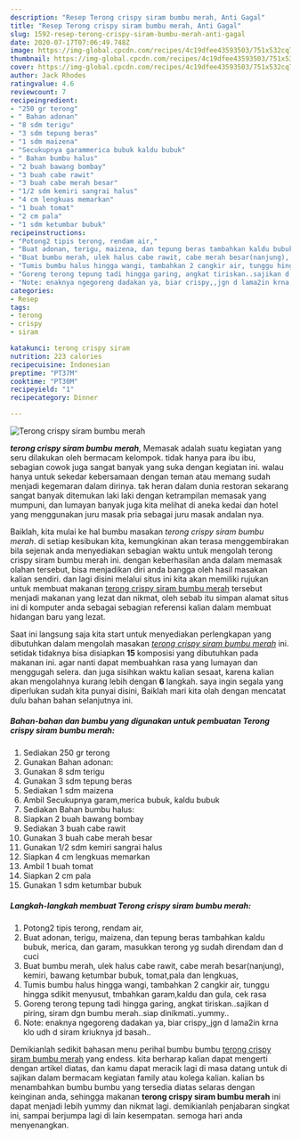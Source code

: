 ```yaml
---
description: "Resep Terong crispy siram bumbu merah, Anti Gagal"
title: "Resep Terong crispy siram bumbu merah, Anti Gagal"
slug: 1592-resep-terong-crispy-siram-bumbu-merah-anti-gagal
date: 2020-07-17T07:06:49.748Z
image: https://img-global.cpcdn.com/recipes/4c19dfee43593503/751x532cq70/terong-crispy-siram-bumbu-merah-foto-resep-utama.jpg
thumbnail: https://img-global.cpcdn.com/recipes/4c19dfee43593503/751x532cq70/terong-crispy-siram-bumbu-merah-foto-resep-utama.jpg
cover: https://img-global.cpcdn.com/recipes/4c19dfee43593503/751x532cq70/terong-crispy-siram-bumbu-merah-foto-resep-utama.jpg
author: Jack Rhodes
ratingvalue: 4.6
reviewcount: 7
recipeingredient:
- "250 gr terong"
- " Bahan adonan"
- "8 sdm terigu"
- "3 sdm tepung beras"
- "1 sdm maizena"
- "Secukupnya garammerica bubuk kaldu bubuk"
- " Bahan bumbu halus"
- "2 buah bawang bombay"
- "3 buah cabe rawit"
- "3 buah cabe merah besar"
- "1/2 sdm kemiri sangrai halus"
- "4 cm lengkuas memarkan"
- "1 buah tomat"
- "2 cm pala"
- "1 sdm ketumbar bubuk"
recipeinstructions:
- "Potong2 tipis terong, rendam air,"
- "Buat adonan, terigu, maizena, dan tepung beras tambahkan kaldu bubuk, merica, dan garam, masukkan terong yg sudah direndam dan d cuci"
- "Buat bumbu merah, ulek halus cabe rawit, cabe merah besar(nanjung), kemiri, bawang ketumbar bubuk, tomat,pala dan lengkuas,"
- "Tumis bumbu halus hingga wangi, tambahkan 2 cangkir air, tunggu hingga sdikit menyusut, tmbahkan garam,kaldu dan gula, cek rasa"
- "Goreng terong tepung tadi hingga garing, angkat tiriskan..sajikan d piring, siram dgn bumbu merah..siap dinikmati..yummy.."
- "Note: enaknya ngegoreng dadakan ya, biar crispy,,jgn d lama2in krna klo udh d siram kriuknya jd basah.."
categories:
- Resep
tags:
- terong
- crispy
- siram

katakunci: terong crispy siram 
nutrition: 223 calories
recipecuisine: Indonesian
preptime: "PT37M"
cooktime: "PT30M"
recipeyield: "1"
recipecategory: Dinner

---
```



![Terong crispy siram bumbu merah](https://img-global.cpcdn.com/recipes/4c19dfee43593503/751x532cq70/terong-crispy-siram-bumbu-merah-foto-resep-utama.jpg)

<b><i>terong crispy siram bumbu merah</i></b>, Memasak adalah suatu kegiatan yang seru dilakukan oleh bermacam kelompok. tidak hanya para ibu ibu, sebagian cowok juga sangat banyak yang suka dengan kegiatan ini. walau hanya untuk sekedar kebersamaan dengan teman atau memang sudah menjadi kegemaran dalam dirinya. tak heran dalam dunia restoran sekarang sangat banyak ditemukan laki laki dengan ketrampilan memasak yang mumpuni, dan lumayan banyak juga kita melihat di aneka kedai dan hotel yang menggunakan juru masak pria sebagai juru masak andalan nya.

Baiklah, kita mulai ke hal bumbu masakan <i>terong crispy siram bumbu merah</i>. di setiap kesibukan kita, kemungkinan akan terasa menggembirakan bila sejenak anda menyediakan sebagian waktu untuk mengolah terong crispy siram bumbu merah ini. dengan keberhasilan anda dalam memasak olahan tersebut, bisa menjadikan diri anda bangga oleh hasil masakan kalian sendiri. dan lagi disini melalui situs ini kita akan memiliki rujukan untuk membuat makanan <u>terong crispy siram bumbu merah</u> tersebut menjadi makanan yang lezat dan nikmat, oleh sebab itu simpan alamat situs ini di komputer anda sebagai sebagian referensi kalian dalam membuat hidangan baru yang lezat.




Saat ini langsung saja kita start untuk menyediakan perlengkapan yang dibutuhkan dalam mengolah masakan <u><i>terong crispy siram bumbu merah</i></u> ini. setidak tidaknya bisa disiapkan <b>15</b> komposisi yang dibutuhkan pada makanan ini. agar nanti dapat membuahkan rasa yang lumayan dan menggugah selera. dan juga sisihkan waktu kalian sesaat, karena kalian akan mengolahnya kurang lebih dengan <b>6</b> langkah. saya ingin segala yang diperlukan sudah kita punyai disini, Baiklah mari kita olah dengan mencatat dulu bahan bahan selanjutnya ini.

<!--inarticleads1-->

##### Bahan-bahan dan bumbu yang digunakan untuk pembuatan Terong crispy siram bumbu merah:

1. Sediakan 250 gr terong
1. Gunakan  Bahan adonan:
1. Gunakan 8 sdm terigu
1. Gunakan 3 sdm tepung beras
1. Sediakan 1 sdm maizena
1. Ambil Secukupnya garam,merica bubuk, kaldu bubuk
1. Sediakan  Bahan bumbu halus:
1. Siapkan 2 buah bawang bombay
1. Sediakan 3 buah cabe rawit
1. Gunakan 3 buah cabe merah besar
1. Gunakan 1/2 sdm kemiri sangrai halus
1. Siapkan 4 cm lengkuas memarkan
1. Ambil 1 buah tomat
1. Siapkan 2 cm pala
1. Gunakan 1 sdm ketumbar bubuk




<!--inarticleads2-->

##### Langkah-langkah membuat Terong crispy siram bumbu merah:

1. Potong2 tipis terong, rendam air,
1. Buat adonan, terigu, maizena, dan tepung beras tambahkan kaldu bubuk, merica, dan garam, masukkan terong yg sudah direndam dan d cuci
1. Buat bumbu merah, ulek halus cabe rawit, cabe merah besar(nanjung), kemiri, bawang ketumbar bubuk, tomat,pala dan lengkuas,
1. Tumis bumbu halus hingga wangi, tambahkan 2 cangkir air, tunggu hingga sdikit menyusut, tmbahkan garam,kaldu dan gula, cek rasa
1. Goreng terong tepung tadi hingga garing, angkat tiriskan..sajikan d piring, siram dgn bumbu merah..siap dinikmati..yummy..
1. Note: enaknya ngegoreng dadakan ya, biar crispy,,jgn d lama2in krna klo udh d siram kriuknya jd basah..




Demikianlah sedikit bahasan menu perihal bumbu bumbu <u>terong crispy siram bumbu merah</u> yang endess. kita berharap kalian dapat mengerti dengan artikel diatas, dan kamu dapat meracik lagi di masa datang untuk di sajikan dalam bermacam kegiatan family atau kolega kalian. kalian bs menambahkan bumbu bumbu yang tersedia diatas selaras dengan keinginan anda, sehingga makanan <b>terong crispy siram bumbu merah</b> ini dapat menjadi lebih yummy dan nikmat lagi. demikianlah penjabaran singkat ini, sampai berjumpa lagi di lain kesempatan. semoga hari anda menyenangkan.
